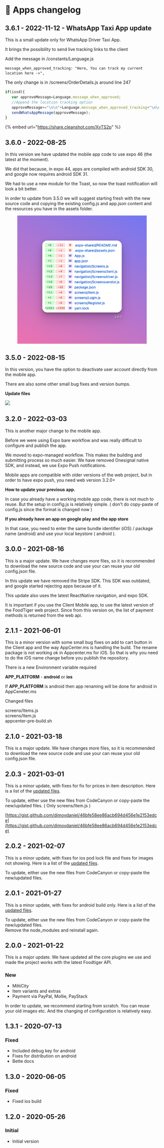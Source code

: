 # 📅 Apps changelog

## 3.6.1 - 2022-11-12 - WhatsApp Taxi App update

This is a small update only for WhatsApp Driver Taxi App.&#x20;

It brings the possibility to send live tracking links to the client

Add the message in /constants/Language.js

```
message_when_approved_tracking: "Here, You can track my current location here ->",
```

The only change is in  /screens/OrderDetails.js around line 247

```javascript
if(issd){
   var approveMessage=Language.message_when_approved;
   //Append the location tracking option
   approveMessage+="\n\n"+Language.message_when_approved_tracking+"\n\n"+config.domain+"/l/"+order.md;
   sendWhatsAppMessage(approveMessage);
}
```

{% embed url="https://share.cleanshot.com/XvTS2p" %}

## 3.6.0 - 2022-08-25

In this version we have updated the mobile app code to use expo 46 (the latest at the moment).&#x20;

We did that because, in expo 44, apps are compiled with android SDK 30, and google now requires android SDK 31.&#x20;

We had to use a new module for the Toast, so now the toast notification will look a bit better.&#x20;

In order to update from 3.5.0 we will suggest starting fresh with the new source code and copying the existing config.js and app.json content and the resources you have in the assets folder.

<figure><img src="../.gitbook/assets/CleanShot 2022-08-25 at 17.58.35.png" alt=""><figcaption></figcaption></figure>

## 3.5.0 - 2022-08-15

In this version, you have the option to deactivate user account directly from the mobile app.&#x20;

There are also some other small bug fixes and version bumps.&#x20;

**Update files**

![](../.gitbook/assets/mobile\_app\_3\_5.png)

## 3.2.0 - 2022-03-03

This is another major change to the mobile app.&#x20;

Before we were using Expo bare workflow and was really difficult to configure and publish the app. &#x20;

We moved to expo-managed workflow. This makes the building and submitting process so much easier.  We have removed Onesignal native SDK, and instead, we use Expo Push notifications.

Mobile apps are compatible with older versions of the web project, but in order to have expo push, you need web version 3.2.0+&#x20;

**How to update your previous app.**

In case you already have a working mobile app code, there is not much to reuse. But the setup in config.js is relatively simple. ( don't do copy-paste  of config.js since the format is changed now )

**If you already have an app on google play and the app store**

In that case, you need to enter the same bundle identifier (iOS)  / package name (android) and use your local keystore (  android ).&#x20;



## 3.0.0 - 2021-08-16

This is a major update. We have changes more files, so it is recommended to download the new source code and use your can reuse your old config.json file.

In this update we have removed the Stripe SDK. This SDK was outdated, and google started rejecting apps because of it.

This update also uses the latest ReactNative navigation, and expo SDK.

It is important if you use the Client Mobile app, to use the latest version of the FoodTiger web project. Since from this version on, the list of payment methods is returned from the web api.

## 2.1.1 - 2021-06-01

This is a minor version with some small bug fixes on add to cart button in the Client app and the way AppCenter.ms is handling the build. The rename package is not working ok in Appcenter.ms for iOS. So that is why you need to do the iOS name change before you publish the repository.

There is a new Environment variable required

**APP\_PLATFORM** - **android** or **ios**

If **APP\_PLATFORM** is android then app renaming will be done for android in AppCeneter.ms

Changed files

screens/Items.js\
screens/Item.js\
appcenter-pre-build.sh

## 2.1.0 - 2021-03-18

This is a major update. We have changes more files, so it is recommended to download the new source code and use your can reuse your old config.json file.

## 2.0.3 - 2021-03-01

This is a minor update, with fixes for fix for prices in item description. Here is a list of the [updated files](https://gist.github.com/dimovdaniel/46bfe58ee86acb694d456e1e2153edce).

To update, either use the new files from CodeCanyon or copy-paste the new/updated files. ( Only screens/Item.js )

[https://gist.github.com/dimovdaniel/46bfe58ee86acb694d456e1e2153edce](https://gist.github.com/dimovdaniel/46bfe58ee86acb694d456e1e2153edce)

## 2.0.2 - 2021-02-07

This is a minor update, with fixes for ios pod lock file and fixes for images not showing. Here is a list of the [updated files](https://gist.github.com/dimovdaniel/31ba66bfc1a23373b59104f30e5ad387).

To update, either use the new files from CodeCanyon or copy-paste the new/updated files.

## 2.0.1 - 2021-01-27

This is a minor update, with fixes for android build only. Here is a list of the [updated files](https://gist.github.com/dimovdaniel/3ba74ff31d44db3b3813ad119079d881).

To update, either use the new files from CodeCanyon or copy-paste the new/updated files.\
Remove the node\_modules and reinstall again.

## 2.0.0 - 2021-01-22

This is a major update. We have updated all the core plugins we use and made the project works with the latest Foodtiger API.

### New

* MiltiCity
* Item variants and extras
* Payment via PayPal, Mollie, PayStack

In order to update, we recommend starting from scratch. You can reuse your old images etc. And the changing of configuration is relatively easy.

## 1.3.1 - 2020-07-13

### **Fixed**

* Included debug key for android
* Fixes for distribution on android
* Bette docs

## 1.3.0 - 2020-06-05

### Fixed

* Fixed ios build&#x20;

## 1.2.0 - 2020-05-26

### Initial

* Initial version
